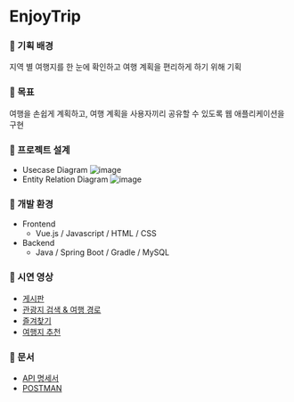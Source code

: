 # EnjoyTrip

### 📌 기획 배경
지역 별 여행지를 한 눈에 확인하고 여행 계획을 편리하게 하기 위해 기획

### 📌 목표
여행을 손쉽게 계획하고, 여행 계획을 사용자끼리 공유할 수 있도록 웹 애플리케이션을 구현

### 📌 프로젝트 설계
- Usecase Diagram
  ![image](https://github.com/limsubinn/EnjoyTrip-final/assets/66028419/0a76ebb9-f1b6-4e1c-8d3a-9c62c1821a75)
- Entity Relation Diagram
  ![image](https://github.com/limsubinn/EnjoyTrip-final/assets/66028419/719d630a-2966-49ca-a717-be218fad4fc4)

### 📌 개발 환경
- Frontend
  - Vue.js / Javascript / HTML / CSS
- Backend
  - Java / Spring Boot / Gradle / MySQL

### 📌 시연 영상
- [게시판](https://www.youtube.com/watch?v=x5JemmJTH-w)
- [관광지 검색 & 여행 경로](https://www.youtube.com/watch?v=M3q4iYoQw)
- [즐겨찾기](https://www.youtube.com/watch?v=XqsWvu6Cp50)
- [여행지 추천](https://www.youtube.com/watch?v=JIQWjXtrQFM)

### 📌 문서
- [API 명세서](https://fearless-texture-68a.notion.site/EnjoyTrip-API-a86cd9477b0f47ddb7ffcb5982bc9616?pvs=4)
- [POSTMAN](https://documenter.getpostman.com/view/25554684/2s9YXe7j3Q)


